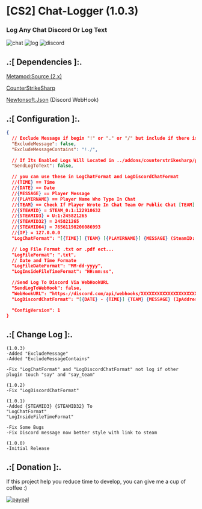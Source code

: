 # [CS2] Chat-Logger (1.0.3)

### Log Any Chat Discord Or Log Text

![chat](https://github.com/oqyh/cs2-Chat-Logger/assets/48490385/1a57cca9-5892-4014-9587-6ab4f21480bb)
![log](https://github.com/oqyh/cs2-Chat-Logger/assets/48490385/b745d3e6-e78d-4d91-ab6e-e8cbd7864413)
![discord](https://github.com/oqyh/cs2-Chat-Logger/assets/48490385/61e35453-8cc5-440b-a457-51c468fd2f39)


## .:[ Dependencies ]:.
[Metamod:Source (2.x)](https://www.sourcemm.net/downloads.php/?branch=master)

[CounterStrikeSharp](https://github.com/roflmuffin/CounterStrikeSharp/releases)

[Newtonsoft.Json](https://www.nuget.org/packages/Newtonsoft.Json) (Discord WebHook)


## .:[ Configuration ]:.
```json
{
  // Exclude Message if begin "!" or "." or "/" but include if there is space between "!example example"
  "ExcludeMessage": false,
  "ExcludeMessageContains": "!./",

  // If Its Enabled Logs Will Located in ../addons/counterstrikesharp/plugins/Chat_Logger/logs/
  "SendLogToText": false,

  // you can use these in LogChatFormat and LogDiscordChatFormat
  //{TIME} == Time
  //{DATE} == Date
  //{MESSAGE} == Player Message
  //{PLAYERNAME} == Player Name Who Type In Chat
  //{TEAM} == Check If Player Wrote In Chat Team Or Public Chat [TEAM] [ALL]
  //{STEAMID} = STEAM_0:1:122910632
  //{STEAMID3} = U:1:245821265
  //{STEAMID32} = 245821265
  //{STEAMID64} = 76561198206086993
  //{IP} = 127.0.0.0
  "LogChatFormat": "[{TIME}] {TEAM} [{PLAYERNAME}] {MESSAGE} (SteamID: {STEAMID})",

  // Log File Format .txt or .pdf ect...
  "LogFileFormat": ".txt",
  // Date and Time Formate
  "LogFileDateFormat": "MM-dd-yyyy",
  "LogInsideFileTimeFormat": "HH:mm:ss",

  //Send Log To Discord Via WebHookURL
  "SendLogToWebHook": false,
  "WebHookURL": "https://discord.com/api/webhooks/XXXXXXXXXXXXXXXXXXXXXXXXXXXXXXXXXXXXXXXXXXXXXXXXXXXXXX",
  "LogDiscordChatFormat": "[{DATE} - {TIME}] {TEAM} {MESSAGE} (IpAddress: {IP})",

  "ConfigVersion": 1
}
```


## .:[ Change Log ]:.
```
(1.0.3)
-Added "ExcludeMessage" 
-Added "ExcludeMessageContains"

-Fix "LogChatFormat" and "LogDiscordChatFormat" not log if other plugin touch "say" and "say_team" 

(1.0.2)
-Fix "LogDiscordChatFormat"

(1.0.1)
-Added {STEAMID3} {STEAMID32} To
"LogChatFormat"
"LogInsideFileTimeFormat"

-Fix Some Bugs
-Fix Discord message now better style with link to steam

(1.0.0)
-Initial Release
```

## .:[ Donation ]:.

If this project help you reduce time to develop, you can give me a cup of coffee :)

[![paypal](https://www.paypalobjects.com/en_US/i/btn/btn_donateCC_LG.gif)](https://paypal.me/oQYh)
